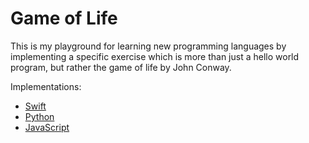 # Game of Life

This is my playground for learning new programming languages by implementing a specific exercise which is more than just a hello world program, but rather the game of life by John Conway.

Implementations:

- [Swift](SwiftGameOfLife/)
- [Python](PythonGameOfLife/)
- [JavaScript](JavaScriptGameOfLife/)
